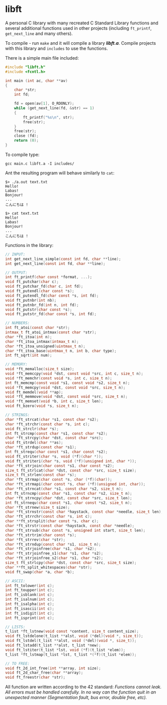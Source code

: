 # libft

A personal C library with many recreated C Standard Library functions and several additional functions used in other projects (including `ft_printf`, `get_next_line` and many others).

To compile - run `make` and it will compile a library ***libft.a***. Compile projects with this library and `includes` to use the functions.

There is a simple main file included:
```c
#include "libft.h"
#include <fcntl.h>

int main (int ac, char **av)
{
    char *str;
    int fd;

    fd = open(av[1], O_RDONLY);
    while (get_next_line(fd, &str) == 1)
    {
        ft_printf("%s\n", str);
        free(str);
    }
    free(str);
    close (fd);
    return (0);
}
```

To compile type:
```console
gcc main.c libft.a -I includes/
```

Ant the resulting program will behave similarly to `cat`:
```console
$> ./a.out text.txt
Hello!
Labas!
Bonjour!
...
こんにちは !
```
```console
$> cat text.txt
Hello!
Labas!
Bonjour!
...
こんにちは !
```

Functions in the library:
```c
// INPUT:
int get_next_line_simple(const int fd, char **line);
int get_next_line(const int fd, char **line);

// OUTPUT:
int ft_printf(char const *format, ...);
void ft_putchar(char c);
void ft_putchar_fd(char c, int fd);
void ft_putendl(char const *s);
void ft_putendl_fd(char const *s, int fd);
void ft_putnbr(int nb);
void ft_putnbr_fd(int n, int fd);
void ft_putstr(char const *s);
void ft_putstr_fd(char const *s, int fd);

// NUMBERS:
int ft_atoi(const char *str);
intmax_t ft_atoi_intmax(const char *str);
char *ft_itoa(int n);
char *ft_itoa_intmax(intmax_t n);
char *ft_itoa_unsigned(uintmax_t n);
char *ft_itoa_base(uintmax_t n, int b, char type);
int ft_sqrt(int num);

// MEMORY:
void *ft_memalloc(size_t size);
void *ft_memccpy(void *dst, const void *src, int c, size_t n);
void *ft_memchr(const void *s, int c, size_t n);
int ft_memcmp(const void *s1, const void *s2, size_t n);
void *ft_memcpy(void *dst, const void *src, size_t n);
void ft_memdel(void **ap);
void *ft_memmove(void *dst, const void *src, size_t n);
void *ft_memset(void *b, int c, size_t len);
void ft_bzero(void *s, size_t n);

// STRINGS:
char *ft_strcat(char *s1, const char *s2);
char *ft_strchr(const char *s, int c);
void ft_strclr(char *s);
int ft_strcmp(const char *s1, const char *s2);
char *ft_strcpy(char *dst, const char *src);
void ft_strdel(char **as);
char *ft_strdup(const char *s1);
int ft_strequ(char const *s1, char const *s2);
void ft_striter(char *s, void (*f)(char *));
void ft_striteri(char *s, void (*f)(unsigned int, char *));
char *ft_strjoin(char const *s1, char const *s2);
size_t ft_strlcat(char *dst, const char *src, size_t size);
size_t ft_strlen(const char *s);
char *ft_strmap(char const *s, char (*f)(char));
char *ft_strmapi(char const *s, char (*f)(unsigned int, char));
char *ft_strncat(char *s1, const char *s2, size_t n);
int ft_strncmp(const char *s1, const char *s2, size_t n);
char *ft_strncpy(char *dst, const char *src, size_t len);
int ft_strnequ(char const *s1, char const *s2, size_t n);
char *ft_strnew(size_t size);
char *ft_strnstr(const char *haystack, const char *needle, size_t len);
char *ft_strrchr(const char *s, int c);
char **ft_strsplit(char const *s, char c);
char *ft_strstr(const char *haystack, const char *needle);
char *ft_strsub(char const *s, unsigned int start, size_t len);
char *ft_strtrim(char const *s);
char *ft_strrev(char *str);
char *ft_strndup(const char *s1, size_t n);
char *ft_strjoinfree(char *s1, char *s2);
char *ft_strjoinfree_s1(char *s1, char *s2);
char *ft_strjoinfree_s2(char *s1, char *s2);
size_t ft_strlcpy(char *dst, const char *src, size_t size);
char **ft_split_whitespaces(char *str);
void ft_swap(char *a, char *b);

// ASCII:
int ft_tolower(int c);
int ft_toupper(int c);
int ft_isblank(int c);
int ft_isalnum(int c);
int ft_isalpha(int c);
int ft_isascii(int c);
int ft_isdigit(int c);
int ft_isprint(int c);

// LISTS:
t_list *ft_lstnew(void const *content, size_t content_size);
void ft_lstdelone(t_list **alst, void (*del)(void *, size_t));
void ft_lstdel(t_list **alst, void (*del)(void *, size_t));
void ft_lstadd(t_list **alst, t_list *new);
void ft_lstiter(t_list *lst, void (*f)(t_list *elem));
t_list *ft_lstmap(t_list *lst, t_list *(*f)(t_list *elem));

// TO FREE:
void ft_2d_int_free(int **array, int size);
void ft_2d_char_free(char **array);
void ft_freestr(char *str);
```

All function are written according to the 42 standard:
*Functions cannot leak. All errors must be handled carefully. In no way can the function quit in an unexpected manner (Segmentation fault, bus error, double free, etc).*
